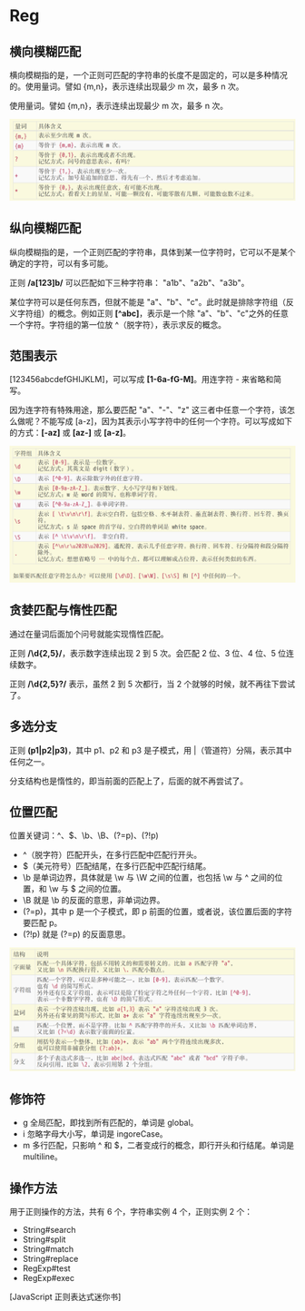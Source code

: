 # Reg

## 横向模糊匹配

横向模糊指的是，一个正则可匹配的字符串的长度不是固定的，可以是多种情况的。使用量词。譬如 {m,n}，表示连续出现最少 m 次，最多 n 次。

使用量词。譬如 {m,n}，表示连续出现最少 m 次，最多 n 次。

![reg](../../assets/reg2.png)

## 纵向模糊匹配

纵向模糊指的是，一个正则匹配的字符串，具体到某一位字符时，它可以不是某个确定的字符，可以有多可能。

正则 **/a[123]b/** 可以匹配如下三种字符串： "a1b"、"a2b"、"a3b"。

某位字符可以是任何东西，但就不能是 "a"、"b"、"c"。此时就是排除字符组（反义字符组）的概念。例如正则 **[^abc]**，表示是一个除 "a"、"b"、"c"之外的任意一个字符。字符组的第一位放 ^（脱字符），表示求反的概念。

## 范围表示

[123456abcdefGHIJKLM]，可以写成 **[1-6a-fG-M]**。用连字符 - 来省略和简写。

因为连字符有特殊用途，那么要匹配 "a"、"-"、"z" 这三者中任意一个字符，该怎么做呢？不能写成 [a-z]，因为其表示小写字符中的任何一个字符。可以写成如下的方式：**[-az]** 或 **[az-]** 或 **[a\-z]**。

![reg](../../assets/reg1.png)

## 贪婪匹配与惰性匹配

通过在量词后面加个问号就能实现惰性匹配。

正则 **/\d{2,5}/**，表示数字连续出现 2 到 5 次。会匹配 2 位、3 位、4 位、5 位连续数字。

正则 **/\d{2,5}?/** 表示，虽然 2 到 5 次都行，当 2 个就够的时候，就不再往下尝试了。

## 多选分支

正则 **(p1|p2|p3)**，其中 p1、p2 和 p3 是子模式，用 |（管道符）分隔，表示其中任何之一。

分支结构也是惰性的，即当前面的匹配上了，后面的就不再尝试了。

## 位置匹配

位置关键词：^、$、\b、\B、(?=p)、(?!p)

- ^（脱字符）匹配开头，在多行匹配中匹配行开头。
- $（美元符号）匹配结尾，在多行匹配中匹配行结尾。
- \b 是单词边界，具体就是 \w 与 \W 之间的位置，也包括 \w 与 ^ 之间的位置，和 \w 与 $ 之间的位置。
- \B 就是 \b 的反面的意思，非单词边界。
- (?=p)，其中 p 是一个子模式，即 p 前面的位置，或者说，该位置后面的字符要匹配 p。
- (?!p) 就是 (?=p) 的反面意思。

![reg](../../assets/reg3.png)

## 修饰符

- g 全局匹配，即找到所有匹配的，单词是 global。
- i 忽略字母大小写，单词是 ingoreCase。
- m 多行匹配，只影响 ^ 和 $，二者变成行的概念，即行开头和行结尾。单词是 multiline。

## 操作方法

用于正则操作的方法，共有 6 个，字符串实例 4 个，正则实例 2 个：

- String#search
- String#split
- String#match
- String#replace
- RegExp#test
- RegExp#exec

[JavaScript 正则表达式迷你书]
